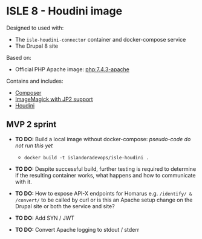 # ISLE 8 - Houdini image

Designed to used with:

* The `isle-houdini-connector` container and docker-compose service
* The Drupal 8 site

Based on:

* Official PHP Apache image: [php:7.4.3-apache](https://hub.docker.com/layers/php/library/php/7.4.3-apache/images/sha256-48dde1707d7dca2b701aa230344c58cb8ec5b0ce8e9dbceced65bec5ccd7d1d0?context=explore)

Contains and includes:

* [Composer](https://getcomposer.org/)
* [ImageMagick with JP2 support](https://launchpad.net/~lyrasis/+archive/ubuntu/imagemagick-jp2)
* [Houdini](https://github.com/Islandora/Crayfish/tree/dev/Houdini)

## MVP 2 sprint

* **TO DO:** Build a local image without docker-compose: _pseudo-code do not run this yet_
  * `docker build -t islandoradevops/isle-houdini .`

* **TO DO:** Despite successful build, further testing is required to determine if the resulting container works, what happens and how to communicate with it.

* **TO DO:** How to expose API-X endpoints for Homarus e.g. `/identify/ &  /convert/` to be called by curl or is this an Apache setup change on the Drupal site or both the service and site?

* **TO DO:** Add SYN / JWT

* **TO DO:** Convert Apache logging to stdout / stderr